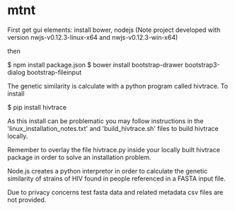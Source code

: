 # mtnt

First get gui elements: install bower, nodejs (Note project developed with version nwjs-v0.12.3-linux-x64 and nwjs-v0.12.3-win-x64)

then 

$ npm install package.json
$ bower install bootstrap-drawer bootstrap3-dialog bootstrap-fileinput

The genetic similarity is calculate with a python program called hivtrace.  To install

$ pip install hivtrace

As this install can be problematic you may follow instructions in the 'linux_installation_notes.txt' and 'build_hivtrace.sh' files to build hivtrace locally.

Remember to overlay the file hivtrace.py inside your locally built hivtrace package in order to solve an installation problem.  

Node.js creates a python interpretor in order to calculate the genetic similarity of strains of HIV found in people referenced in a FASTA input file.

Due to privacy concerns test fasta data and related metadata csv files are not provided.





